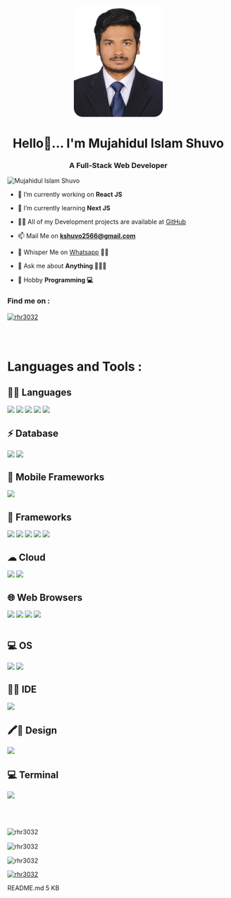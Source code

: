 <p align="center">
<img src="img/image.jpg" alt="Mujahidul Islam Shuvo" width="40%" style="border-radius: 20px;"/>
</p>
<h1 align="center">Hello👋... I'm Mujahidul Islam Shuvo</h1>
<h3 align="center">A Full-Stack Web Developer</h3>

<p align="left">
<img src="https://komarev.com/ghpvc/?username=shuvo2566&label=Profile%20views&color=0e75b6&style=flat" alt="Mujahidul Islam Shuvo" />
</p>

- 🔭 I’m currently working on **React JS**

- 🌱 I’m currently learning **Next JS**

- 👨‍💻 All of my Development projects are available at [GitHub](https://github.com/shuvo2566)


- 📫 Mail Me on **kshuvo2566@gmail.com**

- 📩 Whisper Me on [Whatsapp](https://api.whatsapp.com/send?phone=+8801739993593&text=Hello) 👋🏻

<!-- - 📃 My [Resume](#) -->

- 💬 Ask me about **Anything 🤷🏻‍♀️**

- 🏓 Hobby **Programming 💻**

<h3 align="left">Find me on :</h3>
<p align="left">
<a href="https://www.linkedin.com/in/mujahidul-islam-shuvo-a91a9a2a7/" target="blank">
<img align="center" src="https://raw.githubusercontent.com/rahuldkjain/github-profile-readme-generator/master/src/images/icons/Social/linked-in-alt.svg" alt="rhr3032" height="30" width="40" />
</a>
</p>

<br/><br/>

<h1 align="left">Languages and Tools :</h1>


## 👩‍💻 Languages 

<img src="https://img.shields.io/badge/HTML5-E34F26?style=for-the-badge&logo=html5&logoColor=white" /> 
<img src="https://img.shields.io/badge/CSS3-1572B6?style=for-the-badge&logo=css3&logoColor=white" /> 
<img src="https://img.shields.io/badge/JavaScript-F7DF1E?style=for-the-badge&logo=javascript&logoColor=black" /> 
<img src="https://img.shields.io/badge/TypeScript-007ACC?style=for-the-badge&logo=typescript&logoColor=white" /> 
<img src="https://img.shields.io/badge/Java-ED8B00?style=for-the-badge&logo=java&logoColor=white" />

<br/>

## ⚡ Database 

<img src="https://img.shields.io/badge/MySQL-00000F?style=for-the-badge&logo=mysql&logoColor=white" /> 
<img src="https://img.shields.io/badge/MongoDB-4EA94B?style=for-the-badge&logo=mongodb&logoColor=white" /> 

<br/>

## 📱 Mobile Frameworks 
<img src="https://img.shields.io/badge/React_Native-20232A?style=for-the-badge&logo=react&logoColor=61DAFB" />
<br/>

## 🚀 Frameworks
<img src="https://img.shields.io/badge/Node.js-339933?style=for-the-badge&logo=nodedotjs&logoColor=white" /> 
<img src="https://img.shields.io/badge/npm-CB3837?style=for-the-badge&logo=npm&logoColor=white"/>
<img src="https://img.shields.io/badge/React-20232A?style=for-the-badge&logo=react&logoColor=61DAFB" /> 
<img src="https://img.shields.io/badge/Vue.js-35495E?style=for-the-badge&logo=vuedotjs&logoColor=4FC08D" /> 
<img src="https://img.shields.io/badge/Tailwind_CSS-38B2AC?style=for-the-badge&logo=tailwind-css&logoColor=white" />

<br/>

## ☁ Cloud
<img src="https://img.shields.io/badge/Netlify-00C7B7?style=for-the-badge&logo=netlify&logoColor=white" /> 
<img src="https://img.shields.io/badge/Vercel-000000?style=for-the-badge&logo=vercel&logoColor=white" />

<br/>

## 🌐 Web Browsers 
<img src="https://img.shields.io/badge/Google_chrome-4285F4?style=for-the-badge&logo=Google-chrome&logoColor=white" /> 
<img src="https://img.shields.io/badge/Firefox_Browser-FF7139?style=for-the-badge&logo=Firefox-Browser&logoColor=white" /> <img src="https://img.shields.io/badge/Microsoft_Edge-0078D7?style=for-the-badge&logo=Microsoft-edge&logoColor=white" /> <img src="https://img.shields.io/badge/Opera-FF1B2D?style=for-the-badge&logo=Opera&logoColor=white" /> 
<br/>


<br/>

## 💻 OS 
<img src="https://img.shields.io/badge/Windows-0078D6?style=for-the-badge&logo=windows&logoColor=white" /> 
<img src="https://img.shields.io/badge/Ubuntu-E95420?style=for-the-badge&logo=ubuntu&logoColor=white" /> 
<br/>

## 👩‍💻 IDE 

<img src="https://img.shields.io/badge/Visual_Studio_Code-0078D4?style=for-the-badge&logo=visual%20studio%20code&logoColor=white" /> 



<br/>

## 🖍📐 Design 
<img src="https://img.shields.io/badge/Figma-F24E1E?style=for-the-badge&logo=figma&logoColor=white" />

<br/>

## 💻 Terminal 
<img src="https://img.shields.io/badge/git_bash-1BB91F?style=for-the-badge&logo=git&bash&logoColor=white" />




<br><br>

<p><img align="center" src="https://github-readme-stats.vercel.app/api/top-langs?username=rhr3032&show_icons=true&locale=en&layout=compact" alt="rhr3032" /></p>

<p><img align="center" src="https://github-readme-stats.vercel.app/api?username=rhr3032&show_icons=true&locale=en" alt="rhr3032" /></p>

<p><img align="center" src="https://github-readme-streak-stats.herokuapp.com/?user=rhr3032&" alt="rhr3032" /></p>

<p align="left">
<a href="https://github.com/ryo-ma/github-profile-trophy"><img src="https://github-profile-trophy.vercel.app/?username=rhr3032" alt="rhr3032" /></a>
</p>
README.md
5 KB